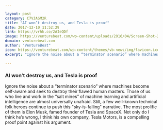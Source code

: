 ```yaml
---

layout: post
category: C7VJAGM2R
title: "AI won’t destroy us, and Tesla is proof"
date: 2017-12-10 11:52:29
link: https://vrhk.co/2AIeQDf
image: https://venturebeat.com/wp-content/uploads/2016/04/Screen-Shot-2016-04-04-at-9.10.43-PM.png?fit=780%2C386&strip=all
domain: venturebeat.com
author: "VentureBeat"
icon: https://venturebeat.com/wp-content/themes/vb-news/img/favicon.ico
excerpt: "Ignore the noise about a “terminator scenario” where machines become self-aware and seek to destroy their flawed human masters. Those of us who live and work in the “salt mines” of machine learning and artificial intelligence are almost universally unafraid. Still, a few well-known technical folk heroes continue to push this \"sky-is-falling\" narrative. The most prolific of them is Elon Musk, famed founder of Tesla and SpaceX. Not only do I think he’s wrong, I think his own company, Tesla Motors, is a compelling proof point against his argument."

---
```


### AI won’t destroy us, and Tesla is proof

Ignore the noise about a “terminator scenario” where machines become self-aware and seek to destroy their flawed human masters. Those of us who live and work in the “salt mines” of machine learning and artificial intelligence are almost universally unafraid. Still, a few well-known technical folk heroes continue to push this "sky-is-falling" narrative. The most prolific of them is Elon Musk, famed founder of Tesla and SpaceX. Not only do I think he’s wrong, I think his own company, Tesla Motors, is a compelling proof point against his argument.